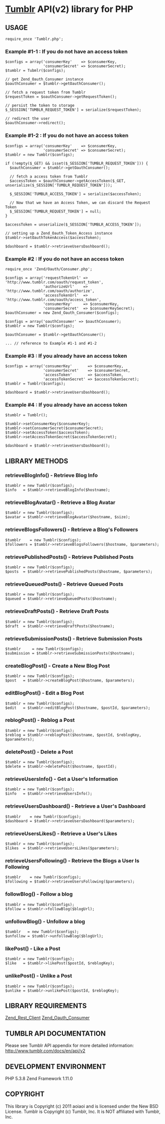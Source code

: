 # [Tumblr](http://www.tumblr.com "") API(v2) library for PHP 

## USAGE

    require_once 'Tumblr.php';

### Example #1-1 : If you do not have an access token
    $configs = array('consumerKey'    => $consumerKey,
                     'consumerSecret' => $consumerSecret);
    $tumblr = Tubmlr($configs);

    // get Zend_Oauth_Consumer instance
    $oauthConsumer = $tumblr->getOauthConsumer();

    // fetch a request token from Tumblr
    $requestToken = $oauthConsumer->getRequestToken();

    // persist the token to storage
    $_SESSION['TUMBLR_REQUEST_TOKEN'] = serialize($requestToken);

    // redirect the user
    $oauthConsumer->redirect();

### Example #1-2 : If you do not have an access token
    $configs = array('consumerKey'    => $consumerKey,
                     'consumerSecret' => $consumerSecret);
    $tumblr = new Tumblr($configs);

    if (!empty($_GET) && isset($_SESSION['TUMBLR_REQUEST_TOKEN'])) {
      $oauthConsumer = $tumblr->getOauthConsumer();
    
      // fetch a access token from Tumblr
      $accessToken = $oauthConsumer->getAccessToken($_GET, unserialize($_SESSION['TUMBLR_REQUEST_TOKEN']));

      $_SESSION['TUMBLR_ACCESS_TOKEN'] = serialize($accessToken);

      // Now that we have an Access Token, we can discard the Request Token
      $_SESSION['TUMBLR_REQUEST_TOKEN'] = null;
    }
    
    $accessToken = unserialize($_SESSION['TUMBLR_ACCESS_TOKEN']);
    
    // setting up a Zend_Oauth_Token_Access instance
    $tumblr->setOauthTokenAccess($accessToken);
    
    $dashboard = $tumblr->retrieveUsersDashboard();

### Example #2 : If you do not have an access token

    require_once 'Zend/Oauth/Consumer.php';
    
    $configs = array('requestTokenUrl' => 'http://www.tumblr.com/oauth/request_token',
                     'authorizeUrl'    => 'http://www.tumblr.com/oauth/authorize',
                     'accessTokenUrl'  => 'http://www.tumblr.com/oauth/access_token',
                     'consumerKey'     => $consumerKey,
                     'consumerSecret'  => $consumerKeySecret);
    $oauthConsumer = new Zend_Oauth_Consumer($configs);
    
    $configs = array('oauthConsumer' => $oauthConsumer);
    $tumblr = new Tumblr($configs);
    
    $oauthConsumer = $tumblr->getOauthConsumer();
    
    ... // reference to Example #1-1 and #1-2


### Example #3 : If you already have an access token

    $configs = array('consumerKey'       => $consumerKey,
                     'consumerSecret'    => $consumerSecret,
                     'accessToken'       => $accessToken,
                     'accessTokenSecret' => $accessTokenSecret);
    $tumblr = Tumblr($configs);
    
    $dashboard = $tumblr->retrieveUsersDashboard();

### Example #4 : If you already have an access token

    $tumblr = Tumblr();
    
    $tumblr->setConsumerKey($consumerKey);
    $tumblr->setConsumerSecret($consumerSecret);
    $tumblr->setAccessToken($accessToken);
    $tumblr->setAccessTokenSecret($accessTokenSecret);
    
    $dashboard = $tumblr->retrieveUsersDashboard();

## LIBRARY METHODS
### retrieveBlogInfo() - Retrieve Blog Info
    $tumblr = new Tumblr($configs);
    $info   = $tumblr->retrieveBlogInfo($hostname);
### retrieveBlogAvatar() - Retrieve a Blog Avatar
    $tumblr = new Tumblr($configs);
    $avatar = $tumblr->retrieveBlogAvatar($hostname, $size);
### retrieveBlogsFollowers() - Retrieve a Blog's Followers
    $tumblr    = new Tumblr($configs);
    $followers = $tumblr->retrieveBlogsFollowers($hostname, $parameters);
### retrievePublishedPosts() - Retrieve Published Posts
    $tumblr = new Tumblr($configs);
    $posts  = $tumblr->retrievePublishedPosts($hostname, $parameters);
### retrieveQueuedPosts() - Retrieve Queued Posts
    $tumblr = new Tumblr($configs);
    $queued = $tumblr->retrieveQueuedPosts($hostname);
### retrieveDraftPosts() - Retrieve Draft Posts
    $tumblr = new Tumblr($configs);
    $draft  = $tumblr->retrieveDraftPosts($hostname);
### retrieveSubmissionPosts() - Retrieve Submission Posts
    $tumblr     = new Tumblr($configs);
    $submission = $tumblr->retrieveSubmissionPosts($hostname);
### createBlogPost() - Create a New Blog Post
    $tumblr = new Tumblr($configs);
    $post   = $tumblr->createBlogPost($hostname, $parameters);
### editBlogPost() - Edit a Blog Post
    $tumblr = new Tumblr($configs);
    $edit   = $tumblr->editBlogPost($hostname, $postId, $parameters);
### reblogPost() - Reblog a Post
    $tumblr = new Tumblr($configs);
    $reblog = $tumblr->reblogPost($hostname, $postId, $reblogKey, $parameters);
### deletePost() - Delete a Post
    $tumblr = new Tumblr($configs);
    $delete = $tumblr->deletePost($hostname, $postId);
### retrieveUsersInfo() - Get a User's Information
    $tumblr = new Tumblr($configs);
    $info   = $tumblr->retrieveUsersInfo();
### retrieveUsersDashboard() - Retrieve a User's Dashboard
    $tumblr    = new Tumblr($configs);
    $dashboard = $tumblr->retrieveUsersDashboard($parameters);
### retrieveUsersLikes() - Retrieve a User's Likes
    $tumblr = new Tumblr($configs);
    $likes  = $tumblr->retrieveUsersLikes($parameters);
### retrieveUsersFollowing() - Retrieve the Blogs a User Is Following
    $tumblr    = new Tumblr($configs);
    $following = $tumblr->retrieveUsersFollowing($parameters);
### followBlog() - Follow a blog
    $tumblr = new Tumblr($configs);
    $follow = $tumblr->followBlog($blogUrl);
### unfollowBlog() - Unfollow a blog
    $tumblr   = new Tumblr($configs);
    $unfollow = $tumblr->unfollowBlog($blogUrl);
### likePost() - Like a Post
    $tumblr = new Tumblr($configs);
    $like   = $tumblr->likePost($postId, $reblogKey);
### unlikePost() - Unlike a Post
    $tumblr = new Tumblr($configs);
    $unlike = $tumblr->unlikePost($postId, $reblogKey);

## LIBRARY REQUIREMENTS

[Zend_Rest_Client](http://framework.zend.com/manual/en/zend.rest.client.html)
[Zend_Oauth_Consumer](http://framework.zend.com/manual/en/zend.oauth.introduction.html)

## TUMBLR API DOCUMENTATION

Please see Tumblr API appendix for more detailed information:
http://www.tumblr.com/docs/en/api/v2

## DEVELOPMENT ENVIRONMENT
PHP 5.3.8
Zend Framework 1.11.0

## COPYRIGHT

This library is Copyright (c) 2011 aoiaoi and is licensed under the New BSD License.
Tumblr is Copyright (c) Tumblr, Inc. It is NOT affiliated with Tumblr, Inc.
